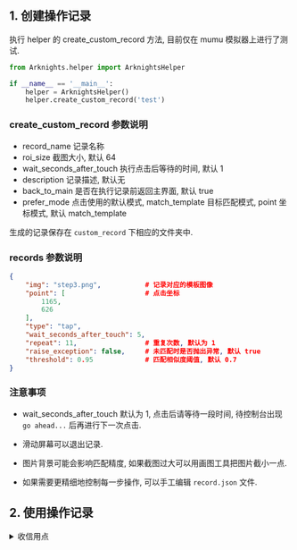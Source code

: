 ## 1. 创建操作记录


执行 helper 的 create_custom_record 方法, 目前仅在 mumu 模拟器上进行了测试.

```python
from Arknights.helper import ArknightsHelper

if __name__ == '__main__':
    helper = ArknightsHelper()
    helper.create_custom_record('test')
```

### create_custom_record 参数说明

 - record_name 记录名称
 - roi_size 截图大小, 默认 64
 - wait_seconds_after_touch 执行点击后等待的时间, 默认 1
 - description 记录描述, 默认无
 - back_to_main 是否在执行记录前返回主界面, 默认 true
 - prefer_mode 点击使用的默认模式, match_template 目标匹配模式, point 坐标模式, 默认 match_template

生成的记录保存在 `custom_record` 下相应的文件夹中.

### records 参数说明

```json
{
    "img": "step3.png",           # 记录对应的模板图像
    "point": [                    # 点击坐标
        1165,
        626
    ],
    "type": "tap",
    "wait_seconds_after_touch": 5,
    "repeat": 11,                 # 重复次数, 默认为 1
    "raise_exception": false,     # 未匹配时是否抛出异常, 默认 true
    "threshold": 0.95             # 匹配相似度阈值, 默认 0.7
}
```


### 注意事项


 - wait_seconds_after_touch 默认为 1, 点击后请等待一段时间, 待控制台出现 `go ahead...` 后再进行下一次点击.

 - 滑动屏幕可以退出记录.

 - 图片背景可能会影响匹配精度, 如果截图过大可以用画图工具把图片截小一点.

 - 如果需要更精细地控制每一步操作, 可以手工编辑 `record.json` 文件.


## 2. 使用操作记录


<details><summary>收信用点</summary>

```python
from Arknights.helper import ArknightsHelper


if __name__ == '__main__':
    helper = ArknightsHelper()
    helper.replay_custom_record('get_credit')
```

</details>
